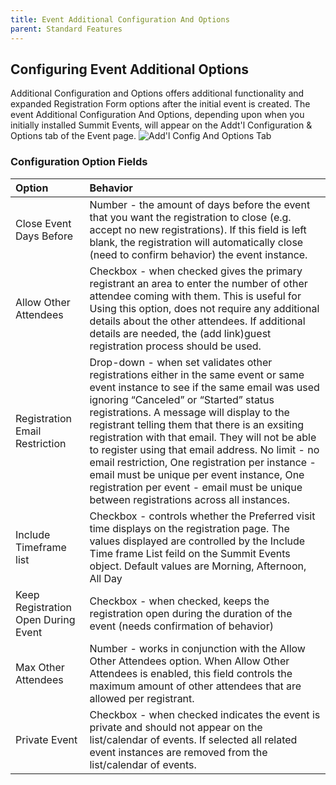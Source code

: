 ```yaml
---
title: Event Additional Configuration And Options
parent: Standard Features
---
```


## Configuring Event Additional Options
Additional Configuration and Options offers additional functionality and expanded Registration Form options after the initial event is created.  The event Additional Configuration And Options, depending upon when you initially installed Summit Events, will appear on the Addt'l Configuration & Options tab of the Event page.
![Add'l Config And Options Tab](../images/EventAddConfigAndOptionsTab.PNG)

### Configuration Option Fields

| Option    | Behavior |
| :---      | :---         |
| Close Event Days Before | Number - the amount of days before the event that you want the registration to close (e.g. accept no new registrations).  If this field is left blank, the registration will automatically close (need to confirm behavior) the event instance. |
| Allow Other Attendees | Checkbox - when checked gives the primary registrant an area to enter the number of other attendee coming with them.  This is useful for Using this option, does not require any additional details about the other attendees.  If additional details are needed, the (add link)guest registration process should be used. |
| Registration Email Restriction | Drop-down - when set validates other registrations either in the same event  or same event instance to see if the same email was used ignoring “Canceled” or “Started” status registrations.  A message will display to the registrant telling them that there is an exsiting registration with that email.  They will not be able to register using that email address.  No limit - no email restriction,  One registration per instance - email must be unique per event instance, One registration per event - email must be unique between registrations across all instances. |
| Include Timeframe list | Checkbox - controls whether the Preferred visit time displays on the registration page.  The values displayed are controlled by the Include Time frame List feild on the Summit Events object.  Default values are Morning, Afternoon, All Day |
| Keep Registration Open During Event | Checkbox - when checked, keeps the registration open during the duration of the event (needs confirmation of behavior) |
| Max Other Attendees | Number - works in conjunction with the Allow Other Attendees option.  When Allow Other Attendees is enabled, this field controls the maximum amount of other attendees that are allowed per registrant. |
| Private Event | Checkbox - when checked indicates the event is private and should not appear on the list/calendar of events.  If selected all related event instances are removed from the list/calendar of events. |
